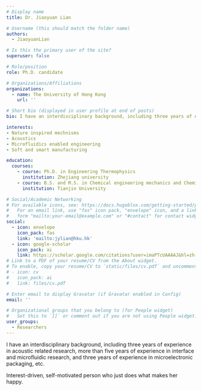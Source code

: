```yaml
---
# Display name
title: Dr. Jiaoyuan Lian

# Username (this should match the folder name)
authors:
  - JiaoyuanLian

# Is this the primary user of the site?
superuser: false

# Role/position
role: Ph.D. candidate

# Organizations/Affiliations
organizations:
  - name: The University of Hong Kong
    url: ''

# Short bio (displayed in user profile at end of posts)
bio: I have an interdisciplinary background, including three years of experience in acoustic related research, more than five years of experience in interface and microfluidic research, and three years of experience in microelectronic packaging, etc. 

interests:
- Nature inspired mechnisms
- Acoustics
- Microfluidics enabled engineering
- Soft and smart manufacturing

education:
  courses:
    - course: Ph.D. in Engineering Thermophysics
      institution: Zhejiang university
    - course: B.S. and M.S. in Chemical engineering mechanics and Chemistry engineering
      institution: Tianjin University

# Social/Academic Networking
# For available icons, see: https://docs.hugoblox.com/getting-started/page-builder/#icons
#   For an email link, use "fas" icon pack, "envelope" icon, and a link in the
#   form "mailto:your-email@example.com" or "#contact" for contact widget.
social:
  - icon: envelope
    icon_pack: fas
    link: 'mailto:jylian@hku.hk'
  - icon: google-scholar
    icon_pack: ai
    link: https://scholar.google.com/citations?user=imaPTcUAAAAJ&hl=zh-CN
# Link to a PDF of your resume/CV from the About widget.
# To enable, copy your resume/CV to `static/files/cv.pdf` and uncomment the lines below.
# - icon: cv
#   icon_pack: ai
#   link: files/cv.pdf

# Enter email to display Gravatar (if Gravatar enabled in Config)
email: ''

# Organizational groups that you belong to (for People widget)
#   Set this to `[]` or comment out if you are not using People widget.
user_groups:
  - Researchers
---
```


I have an interdisciplinary background, including three years of experience in acoustic related research, more than five years of experience in interface and microfluidic research, and three years of experience in microelectronic packaging, etc. 

​Interest-driven, self-motivated person who just does what makes her happy. 